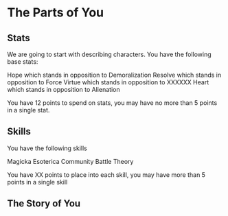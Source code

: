 # The Parts of You

## Stats

We are going to start with describing characters. You have the following base stats:

Hope which stands in opposition to Demoralization
Resolve which stands in opposition to Force
Virtue which stands in opposition to XXXXXX
Heart which stands in opposition to Alienation

You have 12 points to spend on stats, you may have no more than 5 points in a single stat.

## Skills

You have the following skills

Magicka
Esoterica
Community
Battle
Theory

You have XX points to place into each skill, you may have more than 5 points in a single skill

## The Story of You


